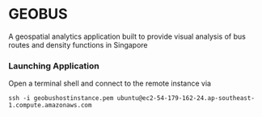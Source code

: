 # GEOBUS
A geospatial analytics application built to provide visual analysis of bus routes and density functions in Singapore

### Launching Application
Open a terminal shell and connect to the remote instance via
```
ssh -i geobushostinstance.pem ubuntu@ec2-54-179-162-24.ap-southeast-1.compute.amazonaws.com
```